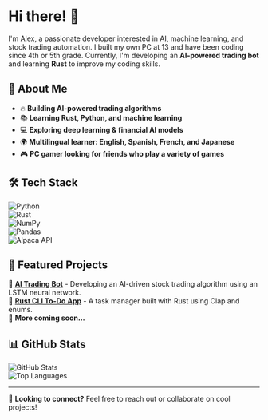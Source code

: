 # Hi there! 👋  

I'm Alex, a passionate developer interested in AI, machine learning, and stock trading automation. I built my own PC at 13 and have been coding since 4th or 5th grade. Currently, I'm developing an **AI-powered trading bot** and learning **Rust** to improve my coding skills.  

## 🚀 About Me  
- 🔥 **Building AI-powered trading algorithms**  
- 📚 **Learning Rust, Python, and machine learning**  
- 💻 **Exploring deep learning & financial AI models**  
- 🌍 **Multilingual learner: English, Spanish, French, and Japanese**  
- 🎮 **PC gamer looking for friends who play a variety of games**  

## 🛠 Tech Stack  
![Python](https://img.shields.io/badge/Python-3776AB?style=for-the-badge&logo=python&logoColor=white)  
![Rust](https://img.shields.io/badge/Rust-000000?style=for-the-badge&logo=rust&logoColor=white)  
![NumPy](https://img.shields.io/badge/NumPy-013243?style=for-the-badge&logo=numpy&logoColor=white)  
![Pandas](https://img.shields.io/badge/Pandas-150458?style=for-the-badge&logo=pandas&logoColor=white)  
![Alpaca API](https://img.shields.io/badge/Alpaca%20API-000000?style=for-the-badge&logo=alpaca&logoColor=white)  

## 📌 Featured Projects  
🔹 **[AI Trading Bot](https://github.com/your-username/ai-trading-bot)** - Developing an AI-driven stock trading algorithm using an LSTM neural network.  
🔹 **[Rust CLI To-Do App](https://github.com/your-username/rust-todo-cli)** - A task manager built with Rust using Clap and enums.  
🔹 **More coming soon...**  

## 📊 GitHub Stats  
![GitHub Stats](https://github-readme-stats.vercel.app/api?username=arefermat&show_icons=true&theme=dark)  
![Top Languages](https://github-readme-stats.vercel.app/api/top-langs/?username=arefermat&layout=compact&theme=dark)  

---

💬 **Looking to connect?** Feel free to reach out or collaborate on cool projects!  

